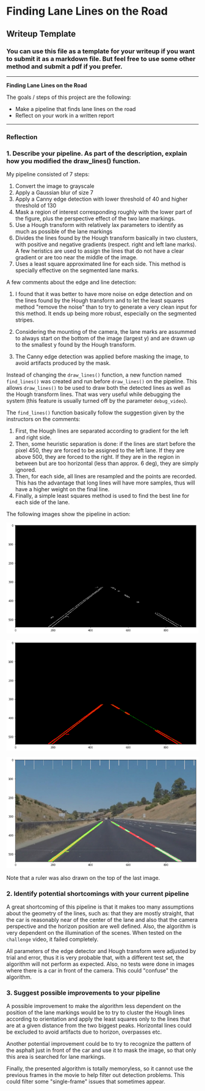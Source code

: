 # **Finding Lane Lines on the Road** 

## Writeup Template

### You can use this file as a template for your writeup if you want to submit it as a markdown file. But feel free to use some other method and submit a pdf if you prefer.

---

**Finding Lane Lines on the Road**

The goals / steps of this project are the following:
* Make a pipeline that finds lane lines on the road
* Reflect on your work in a written report


---

### Reflection

### 1. Describe your pipeline. As part of the description, explain how you modified the draw_lines() function.

My pipeline consisted of 7 steps:

1. Convert the image to grayscale
2. Apply a Gaussian blur of size 7
3. Apply a Canny edge detection with lower threshold of 40 and higher threshold of 130
4. Mask a region of interest corresponding roughly with the lower part of the figure, plus the perspective effect of the two lane markings.
5. Use a Hough transform with relatively lax parameters to identify as much as possible of the lane markings
6. Divides the lines found by the Hough transform basically in two clusters, with positive and negative gradients (respect. right and left lane marks). A few heristics are used to assign the lines that do not have a clear gradient or are too near the middle of the image.
7. Uses a least square approximated line for each side. This method is specially effective on the segmented lane marks.

A few comments about the edge and line detection:

1. I found that it was better to have more noise on edge detection and on the lines found by the Hough transform and to let the least squares method "remove the noise" than to try to generate a very clean input for this method. It ends up being more robust, especially on the segmented stripes.

2. Considering the mounting of the camera, the lane marks are assummed to always start on the bottom of the image (largest y) and are drawn up to the smallest y found by the Hough transform.

3. The Canny edge detection was applied before masking the image, to avoid artifacts produced by the mask.

Instead of changing the `draw_lines()` function, a new function named `find_lines()` was created and run before `draw_lines()` on the pipeline. This allows `draw_lines()` to be used to draw both the detected lines as well as the Hough transform lines. That was very useful while debugging the system (this feature is usually turned off by the parameter `debug_video`).

The `find_lines()` function basically follow the suggestion given by the instructors on the comments:

1. First, the Hough lines are separated according to gradient for the left and right side.
2. Then, some heuristic separation is done: if the lines are start before the pixel 450, they are forced to be assigned to the left lane. If they are above 500, they are forced to the right. If they are in the region in between but are too horizontal (less than approx. 6 deg), they are simply ignored.
3. Then, for each side, all lines are resampled and the points are recorded. This has the advantage that long lines will have more samples, thus will have a higher weight on the final line.
4. Finally, a simple least squares method is used to find the best line for each side of the lane.

The following images show the pipeline in action:

![Canny edge detection showing only the region of interest](/test_images_output/01_CannyDetection.png)

![Hough lines (red) and least squares line (green)](/test_images_output/02_HoughLinesAndInferredLaneMarks.png)

![Hough lines (green) and least squares lines (red) superimposed to the original image](/test_images_output/03_HoughLinesAndInferredLaneMarksOnImage.png)

Note that a ruler was also drawn on the top of the last image.


### 2. Identify potential shortcomings with your current pipeline

A great shortcoming of this pipeline is that it makes too many assumptions about the geometry of the lines, such as: that they are mostly straight, that the car is reasonably near of the center of the lane and also that the camera perspective and the horizon position are well defined. Also, the algorithm is very dependent on the illumination of the scenes. When tested on the `challenge` video, it failed completely.

All parameters of the edge detector and Hough transform were adjusted by trial and error, thus it is very probable that, with a different test set, the algorithm will not perform as expected. Also, no tests were done in images where there is a car in front of the camera. This could "confuse" the algorithm.


### 3. Suggest possible improvements to your pipeline

A possible improvement to make the algorithm less dependent on the position of the lane markings would be to try to cluster the Hough lines according to orientation and apply the least squares only to the lines that are at a given distance from the two biggest peaks. Horizontal lines could be excluded to avoid artifacts due to horizon, overpasses etc.

Another potential improvement could be to try to recognize the pattern of the asphalt just in front of the car and use it to mask the image, so that only this area is searched for lane markings.

Finally, the presented algorithm is totally memoryless, so it cannot use the previous frames in the movie to help filter out detection problems. This could filter some "single-frame" issues that sometimes appear.

